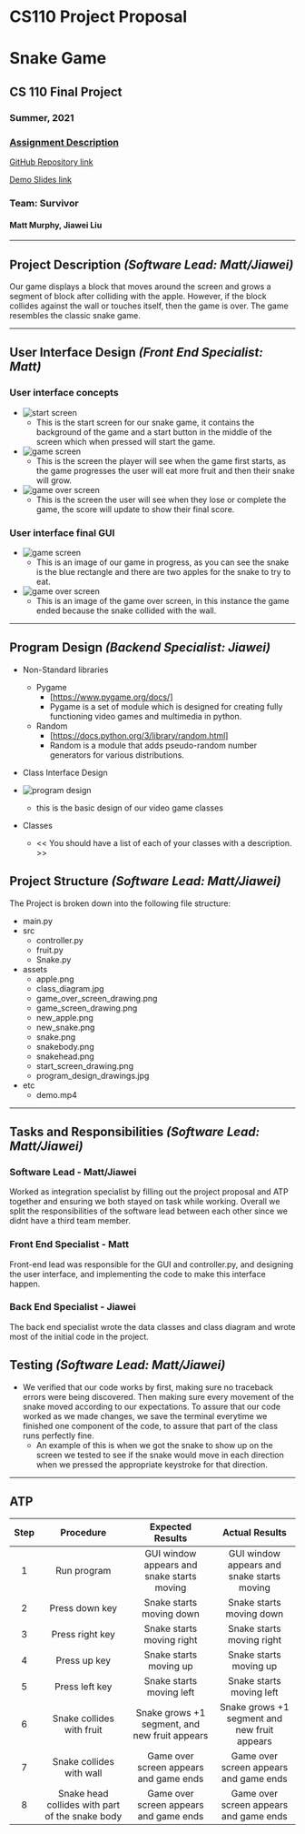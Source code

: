 
# CS110 Project Proposal
# Snake Game
## CS 110 Final Project
### Summer, 2021
### [Assignment Description](https://docs.google.com/document/d/1H4R6yLL7som1lglyXWZ04RvTp_RvRFCCBn6sqv-82ps/edit#)

[GitHub Repository link](https://github.com/bucs110sum21/final-project-survivor)

[Demo Slides link](https://docs.google.com/presentation/d/1KDQIBTwZeMNkbeUd8UvRBJSprkywRxarJ_mL6eytX-c/edit?usp=sharing)

### Team: Survivor
#### Matt Murphy, Jiawei Liu

***

## Project Description *(Software Lead: Matt/Jiawei)*
Our game displays a block that moves around the screen and grows a segment of block after colliding with the apple. However, if the block collides against the wall or touches itself, then the game is over. The game resembles the classic snake game.  

***    

## User Interface Design *(Front End Specialist: Matt)*
### User interface concepts
* ![start screen](assets/start_screen_drawing.png)
  * This is the start screen for our snake game, it contains the background of the game and a start button in the middle of the screen which when pressed will start the game.
* ![game screen](assets/game_screen_drawing.png)
  * This is the screen the player will see when the game first starts, as the game progresses the user will eat more fruit and then their snake will grow.
* ![game over screen](assets/game_over_screen_drawing.png)
  * This is the screen the user will see when they lose or complete the game, the score will update to show their final score.  
### User interface final GUI
* ![game screen](assets/GUI_gameinprogress.png)
  * This is an image of our game in progress, as you can see the snake is the blue rectangle and there are two apples for the snake to try to eat.
* ![game over screen](assets/GUI_gameover.png)
  * This is an image of the game over screen, in this instance the game ended because the snake collided with the wall.

***        

## Program Design *(Backend Specialist: Jiawei)*
* Non-Standard libraries
    * Pygame
        * [https://www.pygame.org/docs/]
        * Pygame is a set of module which is designed for creating fully functioning video games and  multimedia in python.
    * Random
        * [https://docs.python.org/3/library/random.html]
        * Random is a module that adds pseudo-random number generators for various distributions.
        
* Class Interface Design
* ![program design](assets/program_design_drawing.jpg)
  * this is the basic design of our video game classes

* Classes
    * << You should have a list of each of your classes with a description. >>

## Project Structure *(Software Lead: Matt/Jiawei)*

The Project is broken down into the following file structure:
* main.py
* src
    * controller.py 
    * fruit.py 
    * Snake.py 
* assets
    * apple.png
    * class_diagram.jpg
    * game_over_screen_drawing.png
    * game_screen_drawing.png
    * new_apple.png 
    * new_snake.png
    * snake.png 
    * snakebody.png
    * snakehead.png 
    * start_screen_drawing.png
    * program_design_drawings.jpg
* etc
    * demo.mp4

***

## Tasks and Responsibilities *(Software Lead: Matt/Jiawei)*

### Software Lead - Matt/Jiawei

Worked as integration specialist by filling out the project proposal and ATP together and ensuring we both stayed on task while working. Overall we split the responsibilities of the software lead between each other since we didnt have a third team member.

### Front End Specialist - Matt

Front-end lead was responsible for the GUI and controller.py, and designing the user interface, and implementing the code to make this interface happen.

### Back End Specialist - Jiawei

The back end specialist wrote the data classes and class diagram and wrote most of the initial code in the project.

## Testing *(Software Lead: Matt/Jiawei)*
* We verified that our code works by first, making sure no traceback errors were being discovered. Then making sure every movement of the snake moved according to our expectations. To assure that our code worked as we made changes, we save the terminal everytime we finished one component of the code, to assure that part of the class runs perfectly fine.
    * An example of this is when we got the snake to show up on the screen we tested to see if the snake would move in each direction when we pressed the appropriate keystroke for that direction.  

***
## ATP

| Step | Procedure     | Expected Results  | Actual Results |
|:----------------------:|:-------------:|:-----------------:|:--------------:|
|  1  | Run program | GUI window appears and snake starts moving | GUI window appears and snake starts moving |
|  2  | Press down key | Snake starts moving down | Snake starts moving down |
|  3  | Press right key | Snake starts moving right | Snake starts moving right |
|  4  | Press up key | Snake starts moving up | Snake starts moving up |
|  5  | Press left key | Snake starts moving left | Snake starts moving left |
|  6  | Snake collides with fruit | Snake grows +1 segment, and new fruit appears | Snake grows +1 segment and new fruit appears |
|  7  | Snake collides with wall | Game over screen appears and game ends | Game over screen appears and game ends |
|  8  | Snake head collides with part of the snake body | Game over screen appears and game ends | Game over screen appears and game ends |
